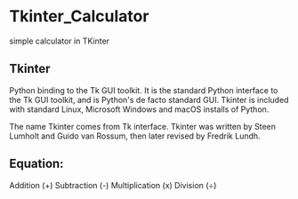 # Tkinter_Calculator
simple calculator in TKinter

## Tkinter
Python binding to the Tk GUI toolkit. It is the standard Python interface to the Tk GUI toolkit, and is Python's de facto standard GUI. Tkinter is included with standard Linux, Microsoft Windows and macOS installs of Python.

The name Tkinter comes from Tk interface. Tkinter was written by Steen Lumholt and Guido van Rossum, then later revised by Fredrik Lundh.


## Equation:
Addition (+)
Subtraction (-)
Multiplication (x)
Division (÷)
